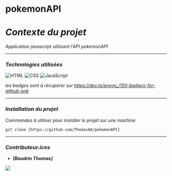 # pokemonAPI

# *Contexte du projet*
*Application javascript utilisant l'API pokemonAPI*
___
### *Technologies utilisées*

![HTML](https://img.shields.io/badge/HTML-239120?style=for-the-badge&logo=html5&logoColor=white)
![CSS](https://img.shields.io/badge/CSS-239120?&style=for-the-badge&logo=css3&logoColor=white)
![JavaScript](https://img.shields.io/badge/JavaScript-F7DF1E?style=for-the-badge&logo=javascript&logoColor=black)

*les badges sont à récupérer sur https://dev.to/envoy_/150-badges-for-github-pnk*
___
### *Installation du projet*
*Commandes à utiliser pour installer le projet sur une machine*
```
git clone [https://github.com/Thomas6A/pokemonAPI]
```

___
### *Contributeur.ices*
- ***[Baudrin Thomas]***

<a href="[https://github.com/Thomas6A]"><img src="https://img.shields.io/badge/GitHub-100000?style=for-the-badge&logo=github&logoColor=white"></img></a>